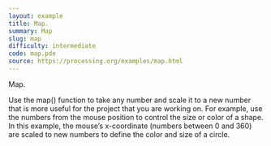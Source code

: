 ```yaml
---
layout: example
title: Map.
summary: Map
slug: map
difficulty: intermediate
code: map.pde
source: https://processing.org/examples/map.html
---
```


Map. 

 Use the map() function to take any number and scale it to a new number that is more useful for the project that you are working on. For example, use the numbers from the mouse position to control the size or color of a shape. In this example, the mouse’s x-coordinate (numbers between 0 and 360) are scaled to new numbers to define the color and size of a circle.
